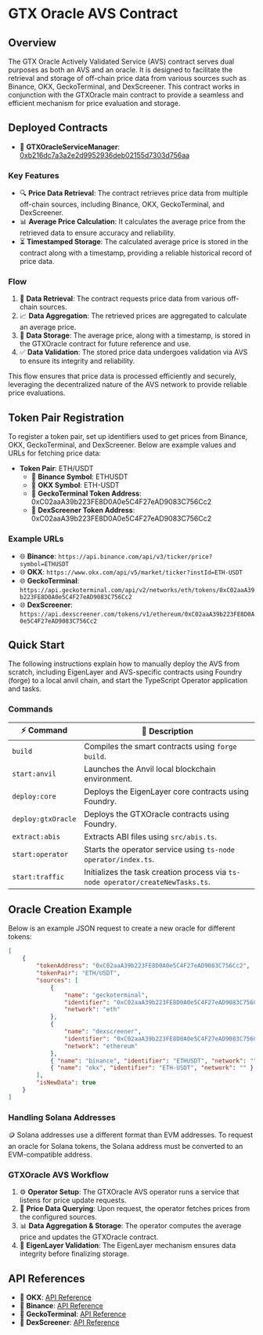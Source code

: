 # GTX Oracle AVS Contract

## Overview

The GTX Oracle Actively Validated Service (AVS) contract serves dual purposes as both an AVS and an oracle. It is designed to facilitate the retrieval and storage of off-chain price data from various sources such as Binance, OKX, GeckoTerminal, and DexScreener. This contract works in conjunction with the GTXOracle main contract to provide a seamless and efficient mechanism for price evaluation and storage.

## Deployed Contracts

- 📜 **GTXOracleServiceManager**: [0xb216dc7a3a2e2d9952936deb02155d7303d756aa](https://sepolia.arbiscan.io/address/0xb216dc7a3a2e2d9952936deb02155d7303d756aa)

### Key Features

- 🔍 **Price Data Retrieval**: The contract retrieves price data from multiple off-chain sources, including Binance, OKX, GeckoTerminal, and DexScreener.
- 📊 **Average Price Calculation**: It calculates the average price from the retrieved data to ensure accuracy and reliability.
- ⏳ **Timestamped Storage**: The calculated average price is stored in the contract along with a timestamp, providing a reliable historical record of price data.

### Flow

1. 🔄 **Data Retrieval**: The contract requests price data from various off-chain sources.
2. 📈 **Data Aggregation**: The retrieved prices are aggregated to calculate an average price.
3. 💾 **Data Storage**: The average price, along with a timestamp, is stored in the GTXOracle contract for future reference and use.
4. ✅ **Data Validation**: The stored price data undergoes validation via AVS to ensure its integrity and reliability.

This flow ensures that price data is processed efficiently and securely, leveraging the decentralized nature of the AVS network to provide reliable price evaluations.

## Token Pair Registration

To register a token pair, set up identifiers used to get prices from Binance, OKX, GeckoTerminal, and DexScreener. Below are example values and URLs for fetching price data:

- **Token Pair**: ETH/USDT
  - 📌 **Binance Symbol**: ETHUSDT
  - 📌 **OKX Symbol**: ETH-USDT
  - 📌 **GeckoTerminal Token Address**: 0xC02aaA39b223FE8D0A0e5C4F27eAD9083C756Cc2
  - 📌 **DexScreener Token Address**: 0xC02aaA39b223FE8D0A0e5C4F27eAD9083C756Cc2

### Example URLs

- 🌐 **Binance**: `https://api.binance.com/api/v3/ticker/price?symbol=ETHUSDT`
- 🌐 **OKX**: `https://www.okx.com/api/v5/market/ticker?instId=ETH-USDT`
- 🌐 **GeckoTerminal**: `https://api.geckoterminal.com/api/v2/networks/eth/tokens/0xC02aaA39b223FE8D0A0e5C4F27eAD9083C756Cc2`
- 🌐 **DexScreener**: `https://api.dexscreener.com/tokens/v1/ethereum/0xC02aaA39b223FE8D0A0e5C4F27eAD9083C756Cc2`

## Quick Start

The following instructions explain how to manually deploy the AVS from scratch, including EigenLayer and AVS-specific contracts using Foundry (forge) to a local anvil chain, and start the TypeScript Operator application and tasks.

### Commands

| ⚡ Command         | 📝 Description                                                                  |
| ------------------ | ------------------------------------------------------------------------------- |
| `build`            | Compiles the smart contracts using `forge build`.                               |
| `start:anvil`      | Launches the Anvil local blockchain environment.                                |
| `deploy:core`      | Deploys the EigenLayer core contracts using Foundry.                            |
| `deploy:gtxOracle` | Deploys the GTXOracle contracts using Foundry.                                  |
| `extract:abis`     | Extracts ABI files using `src/abis.ts`.                                         |
| `start:operator`   | Starts the operator service using `ts-node operator/index.ts`.                  |
| `start:traffic`    | Initializes the task creation process via `ts-node operator/createNewTasks.ts`. |

## Oracle Creation Example

Below is an example JSON request to create a new oracle for different tokens:

```json
[
	{
		"tokenAddress": "0xC02aaA39b223FE8D0A0e5C4F27eAD9083C756Cc2",
		"tokenPair": "ETH/USDT",
		"sources": [
			{
				"name": "geckoterminal",
				"identifier": "0xC02aaA39b223FE8D0A0e5C4F27eAD9083C756Cc2",
				"network": "eth"
			},
			{
				"name": "dexscreener",
				"identifier": "0xC02aaA39b223FE8D0A0e5C4F27eAD9083C756Cc2",
				"network": "ethereum"
			},
			{ "name": "binance", "identifier": "ETHUSDT", "network": "" },
			{ "name": "okx", "identifier": "ETH-USDT", "network": "" }
		],
		"isNewData": true
	}
]
```

### Handling Solana Addresses

🪙 Solana addresses use a different format than EVM addresses. To request an oracle for Solana tokens, the Solana address must be converted to an EVM-compatible address.

### GTXOracle AVS Workflow

1. ⚙️ **Operator Setup**: The GTXOracle AVS operator runs a service that listens for price update requests.
2. 🔎 **Price Data Querying**: Upon request, the operator fetches prices from the configured sources.
3. 📊 **Data Aggregation & Storage**: The operator computes the average price and updates the GTXOracle contract.
4. 🔐 **EigenLayer Validation**: The EigenLayer mechanism ensures data integrity before finalizing storage.

## API References

- 📖 **OKX**: [API Reference](https://www.okx.com/docs-v5/en/#order-book-trading-market-data-get-ticker)
- 📖 **Binance**: [API Reference](https://developers.binance.com/docs/binance-spot-api-docs/rest-api/market-data-endpoints#symbol-price-ticker)
- 📖 **GeckoTerminal**: [API Reference](https://www.geckoterminal.com/dex-api?utm_source=gt-apiguide&utm_medium=referral&utm_content=apiguide-menu)
- 📖 **DexScreener**: [API Reference](https://docs.dexscreener.com/api/reference#tokens-v1-chainid-tokenaddresses)
